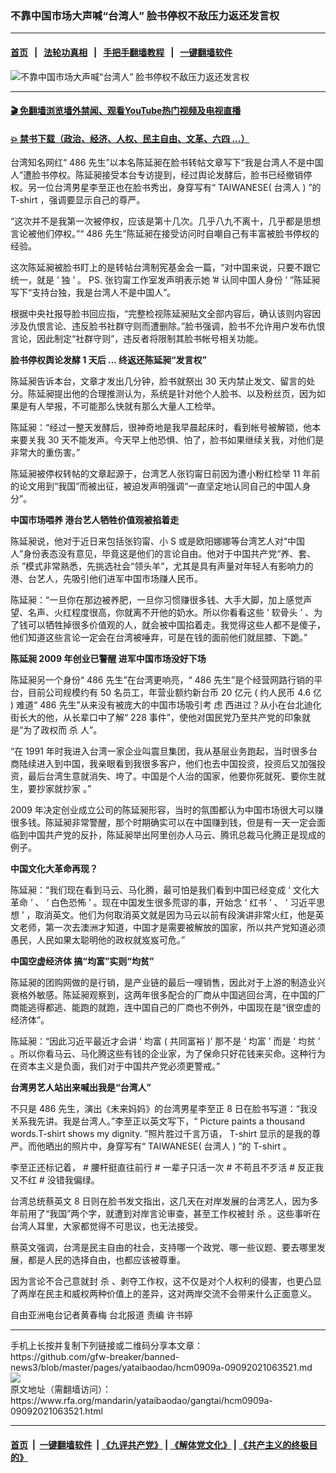 ### 不靠中国市场大声喊“台湾人” 脸书停权不敌压力返还发言权
------------------------

#### [首页](https://github.com/gfw-breaker/banned-news3/blob/master/README.md) &nbsp;&nbsp;|&nbsp;&nbsp; [法轮功真相](https://github.com/begood0513/basic/blob/master/README.md)  &nbsp;&nbsp;|&nbsp;&nbsp; [手把手翻墙教程](https://github.com/gfw-breaker/guides/wiki)  &nbsp;&nbsp;|&nbsp;&nbsp; [一键翻墙软件](https://github.com/gfw-breaker/nogfw/blob/master/README.md)  



<div id="headerimg">
 <img alt="不靠中国市场大声喊“台湾人” 脸书停权不敌压力返还发言权" src="https://www.rfa.org/mandarin/yataibaodao/gangtai/hcm0909a-09092021063521.html/@@images/0560ea30-b446-43f6-b95f-62a87037d614.jpeg" title="不靠中国市场大声喊“台湾人” 脸书停权不敌压力返还发言权"/>
 <span class="lead_image_caption">
 </span>
 <!-- zoomattribute -->
</div>

<hr/>


#### [ 🎬  免翻墙浏览墙外禁闻、观看YouTube热门视频及电视直播](https://github.com/gfw-breaker/HelloWorld)

#### [ 💥  禁书下载（政治、经济、人权、民主自由、文革、六四 ...）](https://github.com/gfw-breaker/books/blob/master/README.md)

<div id="storytext">
 <p class="p3">
  台湾知名网红“
  <span class="s4">
   486
  </span>
  先生”以本名陈延昶在脸书转帖文章写下“我是台湾人不是中国人”遭脸书停权。陈延昶接受本台专访提到，经过舆论发酵后，脸书已经撤销停权。另一位台湾男星李至正也在脸书秀出，身穿写有“
  <span class="s4">
   TAIWANESE(
  </span>
  台湾人
  <span class="s4">
   )
  </span>
  ”的
  <span class="s4">
   T-shirt
  </span>
  <span class="s5">
   ，强调要显示自己的尊严。
  </span>
 </p>
 <p class="p3">
  “这次并不是我第一次被停权，应该是第十几次。几乎八九不离十，几乎都是思想言论被他们停权。”“
  <span class="s4">
   486
  </span>
  先生”陈延昶在接受访问时自嘲自己有丰富被脸书停权的经验。
 </p>
 <p class="p3">
  这次陈延昶被脸书盯上的是转帖台湾制宪基金会一篇，“对中国来说，只要不跟它统一，就是
  <span class="s4">
   ’
  </span>
  独
  <span class="s4">
   ’
  </span>
  。
  <span class="s4">
   PS.
  </span>
  张钧甯工作室发声明表示她
  <span class="s4">
   ’#
  </span>
  认同中国人身份
  <span class="s4">
   ’
  </span>
  ”陈延昶写下“支持台独，我是台湾人不是中国人”。
 </p>
 <p class="p3">
  根据中央社报导脸书回应指，“完整检视陈延昶贴文全部内容后，确认该则内容因涉及仇恨言论、违反脸书社群守则而遭删除。”脸书强调，脸书不允许用户发布仇恨言论，因此制定“社群守则”，违反者将限制其脸书帐号相关功能。
 </p>
 <p class="p3">
  <strong>
   脸书停权舆论发酵
   <span class="s2">
    1
   </span>
   天后
   <span class="s2">
    ...
   </span>
   终返还陈延昶“发言权”
  </strong>
 </p>
 <p class="p3">
  陈延昶告诉本台，文章才发出几分钟，脸书就祭出
  <span class="s4">
   30
  </span>
  天内禁止发文、留言的处分。陈延昶提出他的合理推测认为，系统是针对他个人脸书、以及粉丝页，因为如果是有人举报，不可能那么快就有那么大量人工检举。
 </p>
 <p class="p3">
  陈延昶：“经过一整天发酵后，很神奇地是我早晨起床时，看到帐号被解锁，他本来要关我
  <span class="s4">
   30
  </span>
  天不能发声。今天早上他恐惧、怕了，脸书如果继续关我，对他们是非常大的重伤害。”
 </p>
 <p class="p3">
  陈延昶被停权转帖的文章起源于，台湾艺人张钧甯日前因为遭小粉红检举
  <span class="s4">
   11
  </span>
  年前的论文用到“我国”而被出征，被迫发声明强调“一直坚定地认同自己的中国人身分”。
 </p>
 <p class="p3">
  <strong>
   中国市场喂养
   <span class="s2">
   </span>
   港台艺人牺牲价值观被掐着走
  </strong>
 </p>
 <p class="p3">
  陈延昶说，他对于近日来包括张钧甯、小
  <span class="s4">
   S
  </span>
  或是欧阳娜娜等台湾艺人对“中国人”身份表态没有意见，毕竟这是他们的言论自由。他对于中国共产党“养、套、
  <span class="s3">
   杀
  </span>
  ”模式非常熟悉，先挑选社会“领头羊”，尤其是具有声量对年轻人有影响力的港、台艺人，先吸引他们进军中国市场赚人民币。
 </p>
 <p class="p3">
  陈延昶：“一旦你在那边被养肥，一旦你习惯赚很多钱、大手大脚，加上感觉声望、名声、火红程度很高，你就离不开他的奶水。所以你看看这些
  <span class="s4">
   ’
  </span>
  软骨头
  <span class="s4">
   ’
  </span>
  、为了钱可以牺牲掉很多价值观的人，就会被中国掐着走。我觉得这些人都不是傻子，他们知道这些言论一定会在台湾被唾弃，可是在钱的面前他们就屈膝、下跪。”
 </p>
 <p class="p3">
  <strong>
   陈延昶
   <span class="s2">
    2009
   </span>
   年创业已警醒
   <span class="s2">
   </span>
   进军中国市场没好下场
  </strong>
 </p>
 <p class="p3">
  陈延昶另一个身份“
  <span class="s4">
   486
  </span>
  先生”在台湾更响亮，“
  <span class="s4">
   486
  </span>
  先生”是个经营网路行销的平台，目前公司规模约有
  <span class="s4">
   50
  </span>
  名员工，年营业额约新台币
  <span class="s4">
   20
  </span>
  亿元
  <span class="s4">
   (
  </span>
  约人民币
  <span class="s4">
   4.6
  </span>
  亿
  <span class="s4">
   )
  </span>
  难道“
  <span class="s4">
   486
  </span>
  先生”从来没有被庞大的中国市场吸引考
  <span class="s3">
   虑
  </span>
  西进过？从小在台北迪化街长大的他，从长辈口中了解“
  <span class="s4">
   228
  </span>
  事件”，使他对国民党乃至共产党的印象就是“为了政权而
  <span class="s3">
   杀
  </span>
  人”。
 </p>
 <p class="p3">
  “在
  <span class="s4">
   1991
  </span>
  年时我进入台湾一家企业叫震旦集团，我从基层业务跑起，当时很多台商陆续进入到中国，我亲眼看到我很多客户，他们也去中国投资，投资后又加强投资，最后台湾生意就消失、垮了。中国是个人治的国家，他要你死就死、要你生就生，要抄家就抄家
  <span class="s6">
   。”
  </span>
 </p>
 <p class="p3">
  <span class="s4">
   2009
  </span>
  年决定创业成立公司的陈延昶形容，当时的氛围都认为中国市场很大可以赚很多钱。陈延昶非常警醒，那个时期确实可以在中国赚到钱，但是有一天一定会面临到中国共产党的反扑，陈延昶举出阿里创办人马云、腾讯总裁马化腾正是现成的例子。
 </p>
 <p class="p3">
  <strong>
   中国文化大革命再现？
   <span class="s2">
   </span>
  </strong>
 </p>
 <p class="p3">
  陈延昶：“我们现在看到马云、马化腾，最可怕是我们看到中国已经变成
  <span class="s4">
   ‘
  </span>
  文化大革命
  <span class="s4">
   ’
  </span>
  、
  <span class="s4">
   ‘
  </span>
  白色恐怖
  <span class="s4">
   ’
  </span>
  。现在中国发生很多荒谬的事，开始念
  <span class="s4">
   ‘
  </span>
  红书
  <span class="s4">
   ’
  </span>
  、
  <span class="s4">
   ‘
  </span>
  习近平思想
  <span class="s4">
   ’
  </span>
  ，取消英文。他们为何取消英文就是因为马云以前有段演讲非常火红，他是英文老师，第一次去澳洲才知道，中国才是需要被解放的国家，所以共产党知道必须愚民，人民如果太聪明他的政权就岌岌可危。”
 </p>
 <p class="p3">
  <strong>
   中国空虚经济体
   <span class="s2">
   </span>
   搞“均富”实则“均贫”
  </strong>
 </p>
 <p class="p3">
  陈延昶的团购网做的是行销，是产业链的最后一哩销售，因此对于上游的制造业兴衰格外敏感。陈延昶观察到，这两年很多配合的厂商从中国逃回台湾，在中国的厂商能逃得都逃、能跑的就跑，连中国自己的厂商也不例外，中国现在是“很空虚的经济体”。
 </p>
 <p class="p3">
  陈延昶：“因此习近平最近才会讲
  <span class="s4">
   ‘
  </span>
  均富
  <span class="s4">
   (
  </span>
  共同富裕
  <span class="s4">
   )’
  </span>
  那不是
  <span class="s4">
   ‘
  </span>
  均富
  <span class="s4">
   ’
  </span>
  而是
  <span class="s4">
   ‘
  </span>
  均贫
  <span class="s4">
   ’
  </span>
  。所以你看马云、马化腾这些有钱的企业家，为了保命只好花钱来买命。这种行为在资本主义是负面，我们对于中国共产党必须更警戒。”
 </p>
 <p class="p3">
  <strong>
   台湾男艺人站出来喊出我是“台湾人”
  </strong>
 </p>
 <p class="p3">
  不只是
  <span class="s4">
   486
  </span>
  先生，演出《未来妈妈》的台湾男星李至正
  <span class="s4">
   8
  </span>
  日在脸书写道：“我没关系我先讲。我是台湾人。”李至正以英文写下，“
  <span class="s4">
   Picture paints a thousand words.T-shirt shows my dignity.
  </span>
  ”照片胜过千言万语，
  <span class="s4">
   T-shirt
  </span>
  显示的是我的尊严。而他晒出的照片中，身穿写有“
  <span class="s4">
   TAIWANESE(
  </span>
  台湾人
  <span class="s4">
   )
  </span>
  ”的
  <span class="s4">
   T-shirt
  </span>
  。
 </p>
 <p class="p3">
  李至正还标记着，
  <span class="s4">
   #
  </span>
  腰杆挺直往前行
  <span class="s4">
   #
  </span>
  一辈子只活一次
  <span class="s4">
   #
  </span>
  不苟且不歹活
  <span class="s4">
   #
  </span>
  反正我又不红
  <span class="s4">
   #
  </span>
  没错我偏绿。
 </p>
 <p class="p3">
  台湾总统蔡英文
  <span class="s4">
   8
  </span>
  日则在脸书发文指出，这几天在对岸发展的台湾艺人，因为多年前用了“我国”两个字，就遭到对岸言论审查，甚至工作权被封
  <span class="s3">
   杀
  </span>
  。这些事听在台湾人耳里，大家都觉得不可思议，也无法接受。
 </p>
 <p class="p3">
  蔡英文强调，台湾是民主自由的社会，支持哪一个政党、哪一些议题、要去哪里发展，都是人民的选择自由，也都应该被尊重。
 </p>
 <p class="p3">
  因为言论不合己意就封
  <span class="s3">
   杀
  </span>
  、剥夺工作权，这不仅是对个人权利的侵害，也更凸显了两岸在民主和威权两种价值上的差异，这对两岸交流不会带来什么正面意义。
 </p>
 <p class="p2">
 </p>
 <p class="p3">
  自由亚洲电台记者黄春梅
  <span class="s4">
  </span>
  台北报道
  <span class="s4">
  </span>
  责编
  <span class="s4">
  </span>
  许书婷
 </p>
</div>

<hr/>
手机上长按并复制下列链接或二维码分享本文章：<br/>
https://github.com/gfw-breaker/banned-news3/blob/master/pages/yataibaodao/hcm0909a-09092021063521.md <br/>
<a href='https://github.com/gfw-breaker/banned-news3/blob/master/pages/yataibaodao/hcm0909a-09092021063521.md'><img src='https://github.com/gfw-breaker/banned-news3/blob/master/pages/yataibaodao/hcm0909a-09092021063521.md.png'/></a> <br/>
原文地址（需翻墙访问）：https://www.rfa.org/mandarin/yataibaodao/gangtai/hcm0909a-09092021063521.html


------------------------
#### [首页](https://github.com/gfw-breaker/banned-news3/blob/master/README.md) &nbsp;|&nbsp; [一键翻墙软件](https://github.com/gfw-breaker/nogfw/blob/master/README.md) &nbsp;| [《九评共产党》](https://github.com/gfw-breaker/9ping.md/blob/master/README.md#九评之一评共产党是什么) | [《解体党文化》](https://github.com/gfw-breaker/jtdwh.md/blob/master/README.md) | [《共产主义的终极目的》](https://github.com/gfw-breaker/gczydzjmd.md/blob/master/README.md)


<img src='http://gfw-breaker.win/banned-news3/pages/yataibaodao/hcm0909a-09092021063521.md' width='0px' height='0px'/>